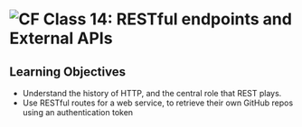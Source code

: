 ![CF](https://i.imgur.com/7v5ASc8.png)  Class 14: RESTful endpoints and External APIs
=======

## Learning Objectives

* Understand the history of HTTP, and the central role that REST plays.
* Use RESTful routes for a web service, to retrieve their own GitHub repos using an authentication token
